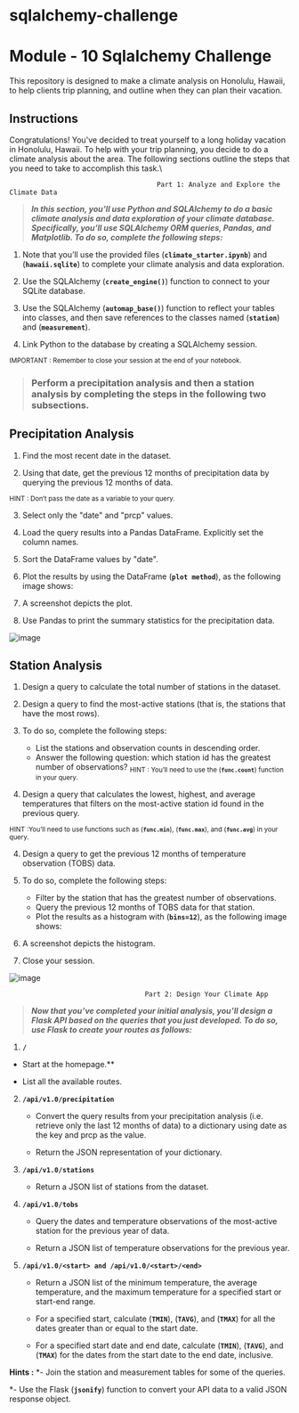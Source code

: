 # sqlalchemy-challenge
# Module - 10 Sqlalchemy Challenge
This repository is designed to make a climate analysis on Honolulu, Hawaii, to help clients trip planning, and outline when they can plan their vacation.

## **Instructions**

Congratulations! You've decided to treat yourself to a long holiday vacation in Honolulu, Hawaii. To help with your trip planning, you decide to do a climate analysis about the area. The following sections outline the steps that you need to take to accomplish this task.\

                                         Part 1: Analyze and Explore the Climate Data
>***In this section, you’ll use Python and SQLAlchemy to do a basic climate analysis and data exploration of your climate database. Specifically, you’ll use SQLAlchemy ORM queries, Pandas, and Matplotlib. To do so, complete the following steps:***

1.  Note that you’ll use the provided files (**`climate_starter.ipynb`**) and (**`hawaii.sqlite`**) to complete your climate analysis and data exploration.

2.  Use the SQLAlchemy (**`create_engine()`**) function to connect to your SQLite database.

3.  Use the SQLAlchemy (**`automap_base()`**) function to reflect your tables into classes, and then save references to the classes named (**`station`**) and (**`measurement`**).

4.  Link Python to the database by creating a SQLAlchemy session.

<sub>IMPORTANT : Remember to close your session at the end of your notebook.</sub>

>### Perform a precipitation analysis and then a station analysis by completing the steps in the following two subsections.

## **Precipitation Analysis**

1.  Find the most recent date in the dataset.

2.  Using that date, get the previous 12 months of precipitation data by querying the previous 12 months of data.

<sub>HINT :  Don’t pass the date as a variable to your query.</sub>

3.  Select only the "date" and "prcp" values.
   
4.  Load the query results into a Pandas DataFrame. Explicitly set the column names.

5.  Sort the DataFrame values by "date".

6.  Plot the results by using the DataFrame (**`plot method`**), as the following image shows:

7.  A screenshot depicts the plot.

8.  Use Pandas to print the summary statistics for the precipitation data.

![image](https://github.com/NTHub23/sqlalchemy-challenge/assets/138403390/f65d32ca-f1bf-4450-a4e9-6f8d334d0eed)


## **Station Analysis**
1.  Design a query to calculate the total number of stations in the dataset.

2.  Design a query to find the most-active stations (that is, the stations that have the most rows).
3.  To do so, complete the following steps:
    - List the stations and observation counts in descending order.
    - Answer the following question: which station id has the greatest number of observations?
<sub>HINT : You’ll need to use the (**`func.count`**) function in your query.</sub>

3.  Design a query that calculates the lowest, highest, and average temperatures that filters on the most-active station id found in the previous query.

<sub>HINT :You’ll need to use functions such as (**`func.min`**), (**`func.max`**), and (**`func.avg`**) in your query.</sub>

4.  Design a query to get the previous 12 months of temperature observation (TOBS) data. 
5.  To do so, complete the following steps:
    - Filter by the station that has the greatest number of observations.
    - Query the previous 12 months of TOBS data for that station.
    - Plot the results as a histogram with (**`bins=12`**), as the following image shows:

6.  A screenshot depicts the histogram.

7.  Close your session.
   
![image](https://github.com/NTHub23/sqlalchemy-challenge/assets/138403390/1c09a017-6d27-423e-86dd-dc10ce29b2ef)


                                      Part 2: Design Your Climate App
                                      
>***Now that you’ve completed your initial analysis, you’ll design a Flask API based on the queries that you just developed. To do so, use Flask to create your routes as follows:***

1. **`/`**

  -  Start at the homepage.**

  -  List all the available routes.

2.  **`/api/v1.0/precipitation`**

    -  Convert the query results from your precipitation analysis (i.e. retrieve only the last 12 months of data) to a dictionary using date as the key and prcp as the value.

    -  Return the JSON representation of your dictionary.

3.  **`/api/v1.0/stations`**

    -  Return a JSON list of stations from the dataset.
      
4.  **`/api/v1.0/tobs`**

    -  Query the dates and temperature observations of the most-active station for the previous year of data.

    -  Return a JSON list of temperature observations for the previous year.

5.  **`/api/v1.0/<start> and /api/v1.0/<start>/<end>`**

    -  Return a JSON list of the minimum temperature, the average temperature, and the maximum temperature for a specified start or start-end range.

    -  For a specified start, calculate (**`TMIN`**), (**`TAVG`**), and (**`TMAX`**) for all the dates greater than or equal to the start date.

    -  For a specified start date and end date, calculate (**`TMIN`**), (**`TAVG`**), and (**`TMAX`**) for the dates from the start date to the end date, inclusive.

**Hints :**
*-  Join the station and measurement tables for some of the queries.

*-  Use the Flask (**`jsonify`**) function to convert your API data to a valid JSON response object.
